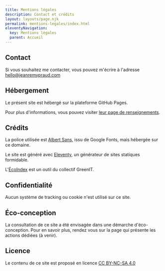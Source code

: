 ```yaml
---
title: Mentions légales
description: Contact et crédits
layout: layouts/page.njk
permalink: mentions-legales/index.html
eleventyNavigation:
  key: Mentions légales
  parent: Accueil
---
```


## Contact

Si vous souhaitez me contacter, vous pouvez m'écrire à l'adresse [hello@jeanremypraud.com](mailto:hello@jeanremypraud.com)

## Hébergement

Le présent site est hébergé sur la plateforme GitHub Pages.

Pour plus d'informations, vous pouvez visiter [leur page de renseignements](https://docs.github.com/en/pages/getting-started-with-github-pages/about-github-pages).

## Crédits

La police utilisée est [Albert Sans](https://fonts.google.com/specimen/Albert+Sans), issu de Google Fonts, mais hébergée sur ce domaine.

Le site est généré avec [Eleventy](https://www.11ty.dev/), un générateur de sites statiques formidable.

L'[ÉcoIndex](http://www.ecoindex.fr/quest-ce-que-ecoindex/) est un outil du collectif GreenIT.

## Confidentialité

Aucun système de tracking ou cookie n'est utilisé sur ce site.

## Éco-conception

La consultation de ce site a été envisagée dans une démarche d'éco-conception. Pour en savoir plus, rendez vous sur la page qui présente les actions dédiées (à venir).

## Licence

Le contenu de ce site est proposé en licence [CC BY-NC-SA 4.0](https://creativecommons.org/licenses/by-nc-sa/4.0/)
